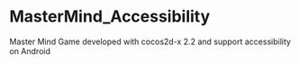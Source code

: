 # MasterMind_Accessibility
Master Mind Game developed with cocos2d-x 2.2 and support accessibility on Android
